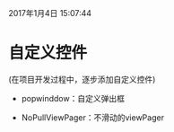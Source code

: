 2017年1月4日 15:07:44
# 自定义控件
(在项目开发过程中，逐步添加自定义控件)

 - popwinddow：自定义弹出框

  - NoPullViewPager：不滑动的viewPager